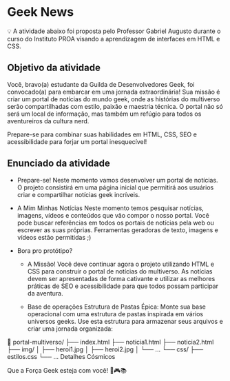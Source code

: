 # Geek News 

💡 A atividade abaixo foi proposta pelo Professor Gabriel Augusto durante o curso do Instituto PROA visando a aprendizagem de interfaces em HTML e CSS.


## Objetivo da atividade 

Você, bravo(a) estudante da Guilda de Desenvolvedores Geek, foi convocado(a) para embarcar em uma jornada extraordinária! Sua missão é criar um portal de notícias do mundo geek, onde as histórias do multiverso serão compartilhadas com estilo, paixão e maestria técnica. O portal não só será um local de informação, mas também um refúgio para todos os aventureiros da cultura nerd. 

Prepare-se para combinar suas habilidades em HTML, CSS, SEO e acessibilidade para forjar um portal inesquecível!

## Enunciado da atividade 

* Prepare-se!
Neste momento vamos desenvolver um portal de notícias. 
O projeto consistirá em uma página inicial que permitirá aos usuários criar e compartilhar notícias geek incríveis.  

* A Mim Minhas Notícias
Neste momento temos pesquisar notícias, imagens, vídeos e conteúdos que vão compor o nosso portal. 
Você pode buscar referências em todos os portais de notícias pela web ou escrever as suas próprias. Ferramentas geradoras de texto, imagens e vídeos estão permitidas ;)

* Bora pro protótipo?
  * A Missão! 
  Você deve continuar agora o projeto utilizando HTML e CSS para construir o portal de notícias do multiverso. As notícias devem ser apresentadas de forma cativante e utilizar as melhores práticas de SEO e acessibilidade para que todos possam participar da aventura.

  * Base de operações
  Estrutura de Pastas Épica: Monte sua base operacional com uma estrutura de pastas inspirada em vários universos geeks. Use esta estrutura para armazenar seus arquivos e criar uma jornada organizada:

🌌 portal-multiverso/
  ├── index.html
  ├── noticia1.html
  ├── noticia2.html
  ├── img/
  │    ├── heroi1.jpg
  │    ├── heroi2.jpg
  │    └── ...
  └── css/
       ├── estilos.css
       └── ...
Detalhes Cósmicos

Que a Força Geek esteja com você! 🚀🎮📚  
